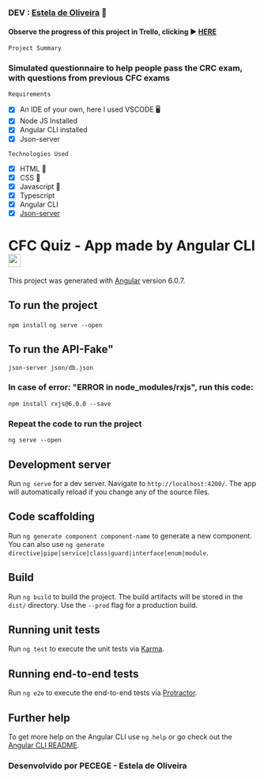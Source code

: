 ### DEV : [Estela de Oliveira](https://github.com/ste2021) 🚀

#### Observe the progress of this project in Trello, clicking ▶ [HERE](https://trello.com/b/XWwSZoEB/cfc-quiz-angular)

```Project Summary```

### Simulated questionnaire to help people pass the CRC exam, with questions from previous CFC exams

```Requirements```

- [x] An IDE of your own, here I used VSCODE 🖥
- [x] Node JS Installed
- [x] Angular CLI installed
- [x] Json-server

```Technologies Used```

- [x] HTML 📗
- [x] CSS 📘
- [x] Javascript 📙
- [x] Typescript
- [x] Angular CLI
- [x] [Json-server](https://www.npmjs.com/package/json-server)

# CFC Quiz -  App made by Angular CLI <img src="https://github.com/ste2021/images-icons/blob/master/iconfinder_angular-js_3069652.png" width=25 height=26 />

This project was generated with [Angular](https://angular.io/docs) version 6.0.7.

## To run the project
```npm install```
```ng serve --open```

## To run the API-Fake"
```json-server json/db.json```

### In case of error: "ERROR in node_modules/rxjs", run this code:

``npm install rxjs@6.0.0 --save``

### Repeat the code to run the project

```ng serve --open```

## Development server

Run `ng serve` for a dev server. Navigate to `http://localhost:4200/`. The app will automatically reload if you change any of the source files.

## Code scaffolding

Run `ng generate component component-name` to generate a new component. You can also use `ng generate directive|pipe|service|class|guard|interface|enum|module`.

## Build



Run `ng build` to build the project. The build artifacts will be stored in the `dist/` directory. Use the `--prod` flag for a production build.

## Running unit tests

Run `ng test` to execute the unit tests via [Karma](https://karma-runner.github.io).

## Running end-to-end tests

Run `ng e2e` to execute the end-to-end tests via [Protractor](http://www.protractortest.org/).

## Further help

To get more help on the Angular CLI use `ng help` or go check out the [Angular CLI README](https://github.com/angular/angular-cli/blob/master/README.md).

### Desenvolvido por PECEGE - Estela de Oliveira

